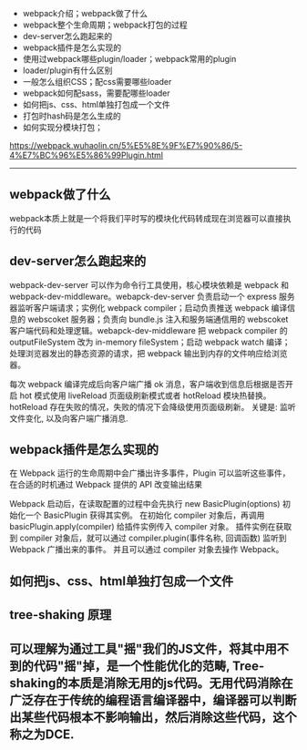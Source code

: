 * webpack介绍；webpack做了什么
* webpack整个生命周期；webpack打包的过程
* dev-server怎么跑起来的
* webpack插件是怎么实现的
* 使用过webpack哪些plugin/loader；webpack常用的plugin
* loader/plugin有什么区别
* 一般怎么组织CSS；配css需要哪些loader
* webpack如何配sass，需要配哪些loader
* 如何把js、css、html单独打包成一个文件
* 打包时hash码是怎么生成的
* 如何实现分模块打包；

https://webpack.wuhaolin.cn/5%E5%8E%9F%E7%90%86/5-4%E7%BC%96%E5%86%99Plugin.html

-----
## webpack做了什么
webpack本质上就是一个将我们平时写的模块化代码转成现在浏览器可以直接执行的代码

## dev-server怎么跑起来的
webpack-dev-server 可以作为命令行工具使用，核心模块依赖是 webpack 和 webpack-dev-middleware。webapck-dev-server 负责启动一个 express 服务器监听客户端请求；实例化 webpack compiler；启动负责推送 webpack 编译信息的 webscoket 服务器；负责向 bundle.js 注入和服务端通信用的 webscoket 客户端代码和处理逻辑。webapck-dev-middleware 把 webpack compiler 的 outputFileSystem 改为 in-memory fileSystem；启动 webpack watch 编译；处理浏览器发出的静态资源的请求，把 webpack 输出到内存的文件响应给浏览器。

每次 webpack 编译完成后向客户端广播 ok 消息，客户端收到信息后根据是否开启 hot 模式使用 liveReload 页面级刷新模式或者 hotReload 模块热替换。hotReload 存在失败的情况，失败的情况下会降级使用页面级刷新。
关键是: 监听文件变化, 以及向客户端广播消息.

## webpack插件是怎么实现的
在 Webpack 运行的生命周期中会广播出许多事件，Plugin 可以监听这些事件，在合适的时机通过 Webpack 提供的 API 改变输出结果

Webpack 启动后，在读取配置的过程中会先执行 new BasicPlugin(options) 初始化一个 BasicPlugin 获得其实例。 在初始化 compiler 对象后，再调用 basicPlugin.apply(compiler) 给插件实例传入 compiler 对象。 插件实例在获取到 compiler 对象后，就可以通过 compiler.plugin(事件名称, 回调函数) 监听到 Webpack 广播出来的事件。 并且可以通过 compiler 对象去操作 Webpack。

## 如何把js、css、html单独打包成一个文件


## tree-shaking 原理
可以理解为通过工具"摇"我们的JS文件，将其中用不到的代码"摇"掉，是一个性能优化的范畴, 
Tree-shaking的本质是消除无用的js代码。无用代码消除在广泛存在于传统的编程语言编译器中，编译器可以判断出某些代码根本不影响输出，然后消除这些代码，这个称之为DCE.
-----